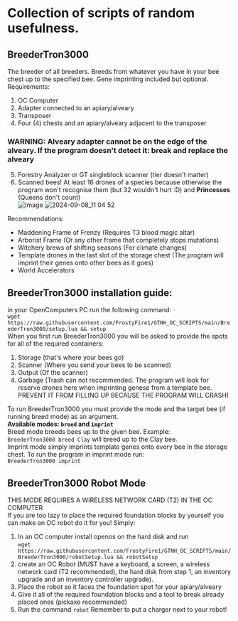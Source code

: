 # Collection of scripts of random usefulness.  
## BreederTron3000
The breeder of all breeders. Breeds from whatever you have in your bee chest up to the specified bee. Gene imprinting included but optional.
Requirements:
1. OC Computer
2. Adapter connected to an apiary/alveary
3. Transposer
4. Four (4) chests and an apiary/alveary adjacent to the transposer  
 ### WARNING: Alveary adapter cannot be on the edge of the alveary. If the program doesn't detect it: break and replace the alveary
5. Forestry Analyzer or GT singleblock scanner (tier doesn't matter)
6. Scanned bees! At least 16 drones of a species because otherwise the program won't recognise them (but 32 wouldn't hurt :D) and **Princesses** (Queens don't count)   
![image](https://github.com/user-attachments/assets/8157da10-1120-446f-91f4-447c46d2a60e)
![2024-09-08_11 04 52](https://github.com/user-attachments/assets/e8c580b6-09be-4ed8-b700-650e24e43b88)

Recommendations:
- Maddening Frame of Frenzy (Requires T3 blood magic altar)
- Arborist Frame (Or any other frame that completely stops mutations)
- Witchery brews of shifting seasons (For climate changes)
- Template drones in the last slot of the storage chest (The program will imprint their genes onto other bees as it goes)
- World Accelerators
## BreederTron3000 installation guide:  
in your OpenComputers PC run the following command:  
```wget https://raw.githubusercontent.com/FrostyFire1/GTNH_OC_SCRIPTS/main/BreederTron3000/setup.lua && setup```  
When you first run BreederTron3000 you will be asked to provide the spots for all of the required containers:
1. Storage (that's where your bees go)
2. Scanner (Where you send your bees to be scanned)
3. Output (Of the scanner)
4. Garbage (Trash can not recommended. The program will look for reserve drones here when imprinting genese from a template bee. PREVENT IT FROM FILLING UP BECAUSE THE PROGRAM WILL CRASH)
   
To run BreederTron3000 you must provide the mode and the target bee (if running breed mode) as an argument.  
**Available modes: `breed` and `imprint`**   
Breed mode breeds bees up to the given bee. Example:  
`BreederTron3000 breed Clay` will breed up to the Clay bee.  
Imprint mode simply imprints template genes onto every bee in the storage chest. To run the program in imprint mode run:  
`BreederTron3000 imprint`

## BreederTron3000 Robot Mode
THIS MODE REQUIRES A WIRELESS NETWORK CARD (T2) IN THE OC COMPUTER  
If you are too lazy to place the required foundation blocks by yourself you can make an OC robot do it for you! 
Simply:
1. In an OC computer install openos on the hard disk and run  
   `wget https://raw.githubusercontent.com/FrostyFire1/GTNH_OC_SCRIPTS/main/BreederTron3000/robotSetup.lua && robotSetup`
3. create an OC Robot (MUST have a keyboard, a screen, a wireless network card (T2 recommended), the hard disk from step 1, an inventory upgrade and an inventory controller upgrade). 
4. Place the robot so it faces the foundation spot for your apiary/alveary
5. Give it all of the required foundation blocks and a tool to break already placed ones (pickaxe recommended)
6. Run the command `robot`
Remember to put a charger next to your robot!
